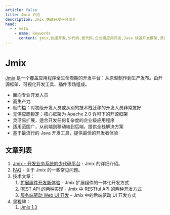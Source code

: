 ```yaml
---
article: false
title: Jmix 介绍
description: Jmix 快速开发平台简介
head:
  - - meta
    - name: keywords
      content: jmix,快速开发,少代码,低代码,企业级应用开发,Java 快速开发框架,流行 Java 框架
---
```


# Jmix

[Jmix](https://jmix.cn) 是一个覆盖应用程序全生命周期的开发平台：从原型制作到生产发布。由开源框架、可视化开发工具、插件市场组成。
 - 面向专业开发人员
 - 高生产力
 - 低门槛：对初级开发人员或从别的技术栈迁移的开发人员非常友好
 - 无供应商锁定：核心框架为 Apache 2.0 许可下的开源框架
 - 灵活易扩展，适合开发任何复杂度的企业级应用程序
 - 适用范围广，从前端到移动端到后端，提供全栈解决方案
 - 基于最流行的 Java 开发工具，提供最佳的开发者体验

## 文章列表

1. [Jmix - 开发业务系统的少代码平台](jmix-introduction.md) - Jmix 的详细介绍。
2. [FAQ](jmix-qa.md) - 关于 Jmix 的一些常见问题。
3. 技术文章：
   1. [扩展组件开发新体验](jmix-new-dev-way.md) - Jmix 扩展组件的一体化开发方式
   2. [REST API 的两种实现](jmix-rest-diff-ways.md) - Jmix 中 RESTful API 的两种开发方式
   3. [服务端驱动 Web UI 开发](server-side-ui.md) - Jmix 中的后端驱动 UI 开发方式
4. 里程碑：
   1. [Jmix 1.3](./releases/jmix-1.3.md)
